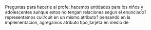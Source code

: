 Preguntas para hacerle al profe: 
hacemos entidades para los niños y adolescentes aunque estos no tengan relaciones segun el enunciado?
representamos cuil/cuit en un mismo atributo?
pensando en la implementacion, agregamos atributo tipo_tarjeta en medio de 

